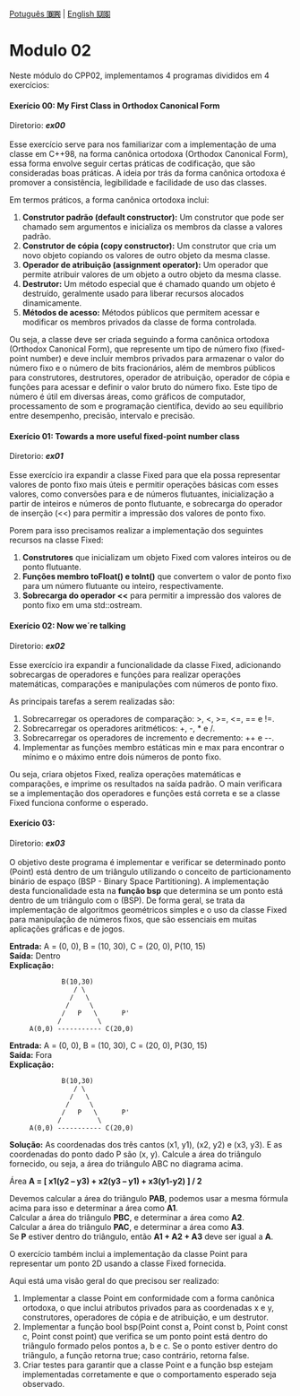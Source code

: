 <a href="" target="_blank">Potuguês **🇧🇷**</a> | <a href="./README_en.md" target="_blank">English **🇺🇸**</a>

# Modulo 02
Neste módulo do CPP02, implementamos 4 programas divididos em 4 exercícios:

#### Exerício 00: My First Class in Orthodox Canonical Form
Diretorio: _**ex00**_</br></br>
Esse exercício serve para nos familiarizar com a implementação de uma classe em C++98, na forma canônica ortodoxa (Orthodox Canonical Form), essa forma envolve seguir certas práticas de codificação, que são consideradas boas práticas. A ideia por trás da forma canônica ortodoxa é promover a consistência, legibilidade e facilidade de uso das classes. </br>

Em termos práticos, a forma canônica ortodoxa inclui:
1. **Construtor padrão (default constructor):** Um construtor que pode ser chamado sem argumentos e inicializa os membros da classe a valores padrão.
2. **Construtor de cópia (copy constructor):** Um construtor que cria um novo objeto copiando os valores de outro objeto da mesma classe.
3. **Operador de atribuição (assignment operator):** Um operador que permite atribuir valores de um objeto a outro objeto da mesma classe.
4. **Destrutor:** Um método especial que é chamado quando um objeto é destruído, geralmente usado para liberar recursos alocados dinamicamente.
5. **Métodos de acesso:** Métodos públicos que permitem acessar e modificar os membros privados da classe de forma controlada.

Ou seja, a classe deve ser criada seguindo a forma canônica ortodoxa (Orthodox Canonical Form), que represente um tipo de número fixo (fixed-point number) e deve incluir membros privados para armazenar o valor do número fixo e o número de bits fracionários, além de membros públicos para construtores, destrutores, operador de atribuição, operador de cópia e funções para acessar e definir o valor bruto do número fixo. Este tipo de número é útil em diversas áreas, como gráficos de computador, processamento de som e programação científica, devido ao seu equilíbrio entre desempenho, precisão, intervalo e precisão.

#### Exerício 01: Towards a more useful fixed-point number class
Diretorio: _**ex01**_</br></br>
Esse exercício ira expandir a classe Fixed para que ela possa representar valores de ponto fixo mais úteis e permitir operações básicas com esses valores, como conversões para e de números flutuantes, inicialização a partir de inteiros e números de ponto flutuante, e sobrecarga do operador de inserção (<<) para permitir a impressão dos valores de ponto fixo.

Porem para isso precisamos realizar a implementação dos seguintes recursos na classe Fixed:
1. **Construtores** que inicializam um objeto Fixed com valores inteiros ou de ponto flutuante.
2. **Funções membro toFloat() e toInt()** que convertem o valor de ponto fixo para um número flutuante ou inteiro, respectivamente.
3. **Sobrecarga do operador <<** para permitir a impressão dos valores de ponto fixo em uma std::ostream.

#### Exerício 02: Now we´re talking
Diretorio: _**ex02**_</br></br>
Esse exercício ira expandir a funcionalidade da classe Fixed, adicionando sobrecargas de operadores e funções para realizar operações matemáticas, comparações e manipulações com números de ponto fixo. 

As principais tarefas a serem realizadas são:

1. Sobrecarregar os operadores de comparação: >, <, >=, <=, == e !=.
2. Sobrecarregar os operadores aritméticos: +, -, * e /.
3. Sobrecarregar os operadores de incremento e decremento: ++ e --.
4. Implementar as funções membro estáticas min e max para encontrar o mínimo e o máximo entre dois números de ponto fixo.

Ou seja, criara objetos Fixed, realiza operações matemáticas e comparações, e imprime os resultados na saída padrão. O main verificara se a implementação dos operadores e funções está correta e se a classe Fixed funciona conforme o esperado.

#### Exerício 03: 
Diretorio: _**ex03**_</br></br>
O objetivo deste programa é implementar e verificar se determinado ponto (Point) está dentro de um triângulo utilizando o conceito de particionamento binário de espaço (BSP - Binary Space Partitioning). A implementação desta funcionalidade esta na **função bsp** que determina se um ponto está dentro de um triângulo com o (BSP). De forma geral, se trata da implementação de algoritmos geométricos simples e o uso da classe Fixed para manipulação de números fixos, que são essenciais em muitas aplicações gráficas e de jogos.

**Entrada:** A = (0, 0), B = (10, 30), C = (20, 0), P(10, 15)</br>
**Saída:** Dentro</br>
**Explicação:**
```
             B(10,30)
                / \
               /   \
              /     \
             /   P   \      P'
            /         \
     A(0,0) ----------- C(20,0) 
```

**Entrada:** A = (0, 0), B = (10, 30), C = (20, 0), P(30, 15)</br>
**Saída:** Fora</br>
**Explicação:**
```
             B(10,30)
                / \
               /   \
              /     \
             /   P   \      P'
            /         \
     A(0,0) ----------- C(20,0) 
```

**Solução:** As coordenadas dos três cantos (x1, y1), (x2, y2) e (x3, y3). E as coordenadas do ponto dado P são (x, y).
Calcule a área do triângulo fornecido, ou seja, a área do triângulo ABC no diagrama acima.</br>

Área **A = [ x1(y2 – y3) + x2(y3 – y1) + x3(y1-y2) ] / 2**

Devemos calcular a área do triângulo **PAB**, podemos usar a mesma fórmula acima para isso e determinar a área como **A1**.</br>
Calcular a área do triângulo **PBC**, e determinar a área como **A2**.</br>
Calcular a área do triângulo **PAC**, e determinar a área como **A3**.</br>
Se **P** estiver dentro do triângulo, então **A1 + A2 + A3** deve ser igual a **A**.</br>

O exercício também inclui a implementação da classe Point para representar um ponto 2D usando a classe Fixed fornecida.

Aqui está uma visão geral do que precisou ser realizado:
1. Implementar a classe Point em conformidade com a forma canônica ortodoxa, o que inclui atributos privados para as coordenadas x e y, construtores, operadores de cópia e de atribuição, e um destrutor.
2. Implementar a função bool bsp(Point const a, Point const b, Point const c, Point const point) que verifica se um ponto point está dentro do triângulo formado pelos pontos a, b e c. Se o ponto estiver dentro do triângulo, a função retorna true; caso contrário, retorna false.
3. Criar testes para garantir que a classe Point e a função bsp estejam implementadas corretamente e que o comportamento esperado seja observado.
